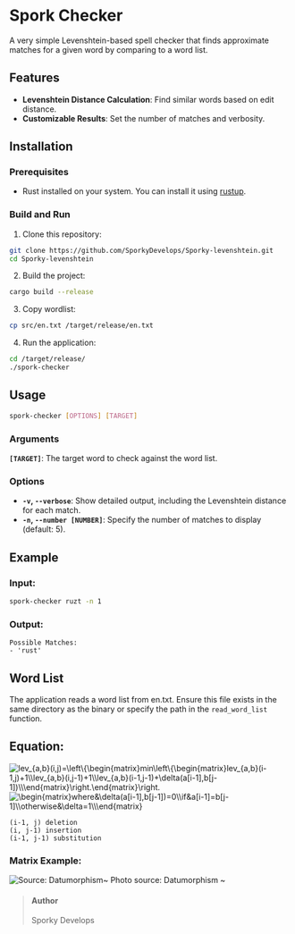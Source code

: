 # Spork Checker

A very simple Levenshtein-based spell checker that finds approximate matches for a given word by comparing to a word list.

## Features
- **Levenshtein Distance Calculation**: Find similar words based on edit distance.
- **Customizable Results**: Set the number of matches and verbosity.

## Installation

### Prerequisites
- Rust installed on your system. You can install it using [rustup](https://rustup.rs/).

### Build and Run
1. Clone this repository:
```bash
git clone https://github.com/SporkyDevelops/Sporky-levenshtein.git
cd Sporky-levenshtein
```
2. Build the project:
```bash
cargo build --release
```
3. Copy wordlist:
```bash
cp src/en.txt /target/release/en.txt
```
4. Run the application:
```bash
cd /target/release/
./spork-checker
```

## Usage
```bash
spork-checker [OPTIONS] [TARGET]
```
### Arguments
**`[TARGET]`**: The target word to check against the word list.

### Options
- **`-v`, `--verbose`**: Show detailed output, including the Levenshtein distance for each match.
- **`-n`, `--number [NUMBER]`**: Specify the number of matches to display (default: 5).

## Example

### Input:
```bash
spork-checker ruzt -n 1
```
### Output:
```
Possible Matches: 
- 'rust'
```

## Word List
The application reads a word list from en.txt. Ensure this file exists in the same directory as the binary or specify the path in the `read_word_list` function.

## Equation:

<img src="https://latex.codecogs.com/png.image?\inline&space;\dpi{110}\bg{white}lev_{a,b}(i,j)=\left\{\begin{matrix}min\left\{\begin{matrix}lev_{a,b}(i-1,j)&plus;1\\lev_{a,b}(i,j-1)&plus;1\\lev_{a,b}(i-1,j-1)&plus;\delta(a[i-1],b[j-1])\\\end{matrix}\right.\end{matrix}\right." title="lev_{a,b}(i,j)=\left\{\begin{matrix}min\left\{\begin{matrix}lev_{a,b}(i-1,j)&plus;1\\lev_{a,b}(i,j-1)&plus;1\\lev_{a,b}(i-1,j-1)&plus;\delta(a[i-1],b[j-1])\\\end{matrix}\right.\end{matrix}\right." />

<img src="https://latex.codecogs.com/png.image?\inline&space;\dpi{110}\bg{white}\begin{matrix}where&\delta(a[i-1],b[j-1])=0\\if&a[i-1]=b[j-1]\\otherwise&\delta=1\\\end{matrix}" title="\begin{matrix}where&\delta(a[i-1],b[j-1])=0\\if&a[i-1]=b[j-1]\\otherwise&\delta=1\\\end{matrix}" />

```
(i-1, j) deletion
(i, j-1) insertion
(i-1, j-1) substitution
```

### Matrix Example:
![Source: Datumorphism](https://github.com/user-attachments/assets/86affff9-95cc-4086-8add-33841a474a82)~ Photo source: Datumorphism ~

>#### Author
> Sporky Develops
